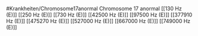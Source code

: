 #Krankheiten/Chromosome17anormal
Chromosome 17 anormal
[[130 Hz (E)]]
[[250 Hz (E)]]
[[730 Hz (E)]]
[[42500 Hz (E)]]
[[97500 Hz (E)]]
[[377910 Hz (E)]]
[[475270 Hz (E)]]
[[527000 Hz (E)]]
[[667000 Hz (E)]]
[[749000 Hz (E)]]